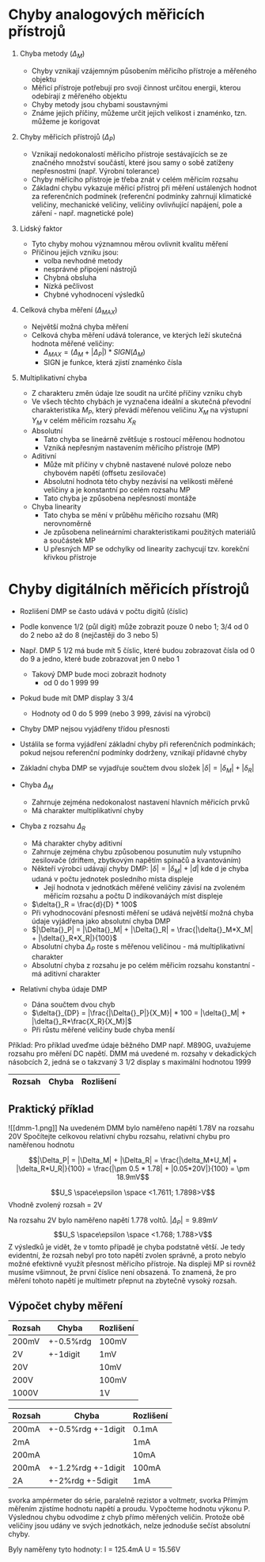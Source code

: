 # Chyby analogových měřicích přístrojů
1. Chyba metody ($\Delta{}_M$)
	- Chyby vznikají vzájemným působením měřicího přístroje a měřeného objektu
	- Měřicí přístroje potřebují pro svoji činnost určitou energii, kterou odebírají z měřeného objektu
	- Chyby metody jsou chybami soustavnými
	- Známe jejich příčiny, můžeme určit jejich velikost i znaménko, tzn. můžeme je korigovat

2. Chyby měřicích přístrojů ($\Delta{}_P$)
	- Vznikají nedokonalostí měřicího přístroje sestávajících se ze značného množství součástí, které jsou samy o sobě zatíženy nepřesnostmi (např. Výrobní tolerance)
	- Chyby měřícího přístroje je třeba znát v celém měřicím rozsahu
	- Základní chybu vykazuje měřicí přístroj při měření ustálených hodnot za referenčních podmínek (referenční podmínky zahrnují klimatické veličiny, mechanické veličiny, veličiny ovlivňující napájení, pole a záření - např. magnetické pole)

3. Lidský faktor
	- Tyto chyby mohou významnou měrou ovlivnit kvalitu měření
	- Příčinou jejich vzniku jsou:
		- volba nevhodné metody
		- nesprávné připojení nástrojů
		- Chybná obsluha
		- Nízká pečlivost
		- Chybné vyhodnocení výsledků

4. Celková chyba měření ($\Delta{}_{MAX}$)
	- Největší možná chyba měření
	- Celková chyba měření udává tolerance, ve kterých leží skutečná hodnota měřené veličiny:
		- $\Delta{}_{MAX} = (\Delta{}_{M}+|\Delta{}_{P}|) * SIGN(\Delta{}_{M})$
		- SIGN je funkce, která zjistí znaménko čísla


5. Multiplikativní chyba
	- Z charakteru změn údaje lze soudit na určité příčiny vzniku chyb
	- Ve všech těchto chybách je vyznačena ideální a skutečná převodní charakteristika $M_P$, který převádí měřenou veličinu $X_M$ na výstupní $Y_M$ v celém měřicím rozsahu $X_R$ 
	- Absolutní
		- Tato chyba se lineárně zvětšuje s rostoucí měřenou hodnotou
		- Vzniká nepřesným nastavením měřicího přístroje (MP)
	- Aditivní
		- Může mít příčiny v chybně nastavené nulové poloze nebo chybovém napětí (offsetu zesilovače)
		- Absolutní hodnota této chyby nezávisí na velikosti měřené veličiny a je konstantní po celém rozsahu MP
		- Tato chyba je způsobena nepřesností montáže
	- Chyba linearity
		- Tato chyba se mění v průběhu měřicího rozsahu (MR) nerovnoměrně
		- Je způsobena nelineárními charakteristikami použitých materiálů a součástek MP
		- U přesných MP se odchylky od linearity zachycují tzv. korekční křivkou přístroje 

# Chyby digitálních měřicích přístrojů
- Rozlišení DMP se často udává v počtu digitů (číslic)
- Podle konvence 1/2 (půl digit) může zobrazit pouze 0 nebo 1; 3/4 od 0 do 2 nebo až do 8 (nejčastěji do 3 nebo 5)
- Např. DMP 5 1/2 má bude mít 5 číslic, které budou zobrazovat čísla od 0 do 9 a jedno, které bude zobrazovat jen 0 nebo 1
	- Takový DMP bude moci zobrazit hodnoty
		- od 0 do 1 999 99
- Pokud bude mít DMP display 3 3/4
	- Hodnoty od 0 do 5 999 (nebo 3 999, závisí na výrobci)

- Chyby DMP nejsou vyjádřeny třídou přesnosti
- Ustálila se forma vyjádření základní chyby při referenčních podmínkách; pokud nejsou referenční podmínky dodrženy, vznikají přídavné chyby
- Základní chyba DMP se vyjadřuje součtem dvou složek
$|\delta{}| = |\delta{}_M| + |\delta{}_R|$

- Chyba $\Delta{}_M$
	- Zahrnuje zejména nedokonalost nastavení hlavních měřicích prvků
	- Má charakter multiplikativní chyby

- Chyba z rozsahu $\Delta{}_R$
	- Má charakter chyby aditivní
	- Zahrnuje zejména chybu způsobenou posunutím nuly vstupního zesilovače (driftem, zbytkovým napětím spínačů a kvantováním)
	- Někteří výrobci udávají chyby DMP: $|\delta{}| = |\delta{}_M| + |d|$ kde d je chyba udaná v počtu jednotek posledního místa displeje
		- Její hodnota v jednotkách měřené veličiny závisí na zvoleném měřicím rozsahu a počtu D indikovanáých míst displeje
	- $\delta{}_R = \frac{d}{D} * 100$
	- Při vyhodnocování přesnosti měření se udává největší možná chyba údaje vyjádřena jako absolutní chyba DMP
	- $|\Delta{}_P| = |\Delta{}_M| + |\Delta{}_R| = \frac{|\delta{}_M*X_M| + |\delta{}_R*X_R|}{100}$
	- Absolutní chyba $\Delta{}_P$ roste s měřenou veličinou - má multiplikativní charakter
	- Absolutní chyba z rozsahu je po celém měřicím rozsahu konstantní - má aditivní charakter

- Relativní chyba údaje DMP
	- Dána součtem dvou chyb
	- $\delta{}_{DP} = |\frac{|\Delta{}_P|}{X_M}| * 100 = |\delta{}_M| + |\delta{}_R*\frac{X_R}{X_M}|$
	- Při růstu měřené veličiny bude chyba menší

Příklad:
Pro příklad uveďme údaje běžného DMP např. M890G, uvažujeme rozsahu pro měření DC napětí.
DMM má uvedené m. rozsahy v dekadických násobcích 2, jedná se o takzvaný 3 1/2 display s maximální hodnotou 1999

| Rozsah | Chyba | Rozlišení | 
|-|-|-|

## Praktický příklad
![[dmm-1.png]]
Na uvedeném DMM bylo naměřeno napětí 1.78V na rozsahu 20V
Spočítejte celkovou relativní chybu rozsahu, relativní chybu pro naměřenou hodnotu

$$|\Delta_P| = |\Delta_M| + |\Delta_R| = \frac{|\delta_M*U_M| + |\delta_R*U_R|}{100} = \frac{|\pm 0.5 * 1.78| + |0.05*20V|}{100} = \pm 18.9mV$$

$$U_S \space\epsilon \space <1.7611; 1.7898>V$$
Vhodně zvolený rozsah = 2V

Na rozsahu 2V bylo naměřeno napětí 1.778 voltů.
$|\Delta_P| = 9.89mV$
$$U_S \space\epsilon \space <1.768; 1.788>V$$
Z výsledků je vidět, že v tomto případě je chyba podstatně větší. Je tedy evidentní, že rozsah nebyl pro toto napětí zvolen správně, a proto nebylo možné efektivně využít přesnost měřicího přístroje. Na displeji MP si rovněž musíme všimnout, že první číslice není obsazená. To znamená, že pro měření tohoto napětí je multimetr přepnut na zbytečně vysoký rozsah.

## Výpočet chyby měření

| Rozsah | Chyba | Rozlišení |
| ---- | ---- | ---- |
| 200mV | +-0.5%rdg | 100mV |
| 2V | +-1digit | 1mV |
| 20V |  | 10mV |
| 200V |  | 100mV |
| 1000V |  | 1V |

| Rozsah | Chyba     | Rozlišení |
| ------ | --------- | --------- |
| 200mA  | +-0.5%rdg +-1digit | 0.1mA     |
| 2mA     |   | 1mA       |
| 200mA    |           | 10mA      |
| 200mA   | +-1.2%rdg +-1digit          | 100mA     |
| 2A  | +-2%rdg +-5digit          | 1mA        |
svorka ampérmeter do série, paralelně rezistor a voltmetr, svorka
Přímým měřením zjistíme hodnotu napětí a proudu. Vypočteme hodnotu výkonu P.
Výslednou chybu odvodíme z chyb přímo měřených veličin.
Protože obě veličiny jsou udány ve svých jednotkách, nelze jednoduše sečíst absolutní chyby.

Byly naměřeny tyto hodnoty:
I = 125.4mA
U = 15.56V
